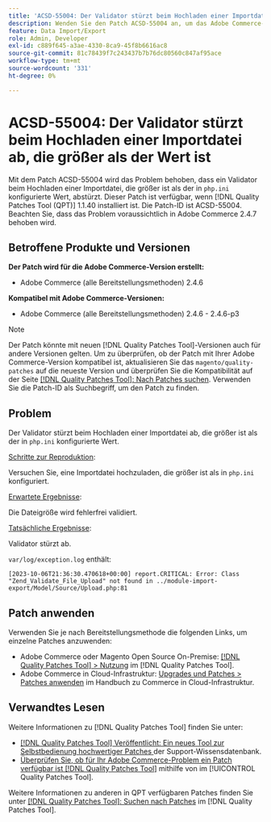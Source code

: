 ```yaml
---
title: 'ACSD-55004: Der Validator stürzt beim Hochladen einer Importdatei ab, die größer als der Wert ist'
description: Wenden Sie den Patch ACSD-55004 an, um das Adobe Commerce-Problem zu beheben, bei dem ein Validator beim Hochladen einer Importdatei, die größer ist als der in „php.ini“ konfigurierte Wert, abstürzt.
feature: Data Import/Export
role: Admin, Developer
exl-id: c889f645-a3ae-4330-8ca9-45f8b6616ac8
source-git-commit: 81c78439f7c243437b7b76dc80560c847af95ace
workflow-type: tm+mt
source-wordcount: '331'
ht-degree: 0%

---
```


# ACSD-55004: Der Validator stürzt beim Hochladen einer Importdatei ab, die größer als der Wert ist

Mit dem Patch ACSD-55004 wird das Problem behoben, dass ein Validator beim Hochladen einer Importdatei, die größer ist als der in `php.ini` konfigurierte Wert, abstürzt. Dieser Patch ist verfügbar, wenn [!DNL Quality Patches Tool (QPT)] 1.1.40 installiert ist. Die Patch-ID ist ACSD-55004. Beachten Sie, dass das Problem voraussichtlich in Adobe Commerce 2.4.7 behoben wird.

## Betroffene Produkte und Versionen

**Der Patch wird für die Adobe Commerce-Version erstellt:**

* Adobe Commerce (alle Bereitstellungsmethoden) 2.4.6

**Kompatibel mit Adobe Commerce-Versionen:**

* Adobe Commerce (alle Bereitstellungsmethoden) 2.4.6 - 2.4.6-p3

>[!NOTE]
>
>Der Patch könnte mit neuen [!DNL Quality Patches Tool]-Versionen auch für andere Versionen gelten. Um zu überprüfen, ob der Patch mit Ihrer Adobe Commerce-Version kompatibel ist, aktualisieren Sie das `magento/quality-patches` auf die neueste Version und überprüfen Sie die Kompatibilität auf der Seite [[!DNL Quality Patches Tool]: Nach Patches suchen](https://experienceleague.adobe.com/tools/commerce-quality-patches/index.html). Verwenden Sie die Patch-ID als Suchbegriff, um den Patch zu finden.

## Problem

Der Validator stürzt beim Hochladen einer Importdatei ab, die größer ist als der in `php.ini` konfigurierte Wert.

<u>Schritte zur Reproduktion</u>:

Versuchen Sie, eine Importdatei hochzuladen, die größer ist als in `php.ini` konfiguriert.

<u>Erwartete Ergebnisse</u>:

Die Dateigröße wird fehlerfrei validiert.

<u>Tatsächliche Ergebnisse</u>:

Validator stürzt ab.

`var/log/exception.log` enthält:

```
[2023-10-06T21:36:30.470618+00:00] report.CRITICAL: Error: Class "Zend_Validate_File_Upload" not found in ../module-import-export/Model/Source/Upload.php:81
```

## Patch anwenden

Verwenden Sie je nach Bereitstellungsmethode die folgenden Links, um einzelne Patches anzuwenden:

* Adobe Commerce oder Magento Open Source On-Premise: [[!DNL Quality Patches Tool] > Nutzung](/help/tools/quality-patches-tool/usage.md) im [!DNL Quality Patches Tool].
* Adobe Commerce in Cloud-Infrastruktur: [Upgrades und Patches > Patches anwenden](https://experienceleague.adobe.com/docs/commerce-cloud-service/user-guide/develop/upgrade/apply-patches.html) im Handbuch zu Commerce in Cloud-Infrastruktur.

## Verwandtes Lesen

Weitere Informationen zu [!DNL Quality Patches Tool] finden Sie unter:

* [[!DNL Quality Patches Tool] Veröffentlicht: Ein neues Tool zur Selbstbedienung hochwertiger Patches ](https://experienceleague.adobe.com/en/docs/commerce-knowledge-base/kb/announcements/commerce-announcements/magento-quality-patches-released-new-tool-to-self-serve-quality-patches) der Support-Wissensdatenbank.
* [Überprüfen Sie, ob für Ihr Adobe Commerce-Problem ein Patch verfügbar ist [!DNL Quality Patches Tool]](/help/tools/quality-patches-tool/patches-available-in-qpt/check-patch-for-magento-issue-with-magento-quality-patches.md) mithilfe von im [!UICONTROL Quality Patches Tool].


Weitere Informationen zu anderen in QPT verfügbaren Patches finden Sie unter [[!DNL Quality Patches Tool]: Suchen nach Patches](https://experienceleague.adobe.com/tools/commerce-quality-patches/index.html) im [!DNL Quality Patches Tool].
